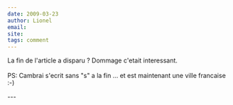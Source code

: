 ```yaml
---
date: 2009-03-23
author: Lionel
email: 
site: 
tags: comment
---
```


<p>La fin de l'article a disparu ? Dommage c'etait interessant.<br />
<br />
PS: Cambrai s'ecrit sans &quot;s&quot; a la fin ... et est maintenant une ville francaise :-)</p>
---